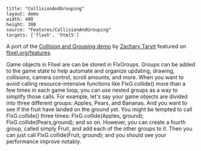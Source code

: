 ```
title: "CollisionAndGrouping"
layout: demo
width: 400
height: 300
source: "Features/CollisionAndGrouping"
targets: ['flash', 'html5']
```

A port of the [Collision and Grouping demo](https://github.com/TestSubject06/CollisionsDemo) by [Zachary Tarvit](https://twitter.com/TestSubject06) featured on [flixel.org/features](http://flixel.org/features.html).

Game objects in Flixel are can be stored in FlxGroups. Groups can be added to the game state to help automate and organize updating, drawing, collisions, camera control, scroll amounts, and more. When you want to avoid calling resource-intensive functions like FlxG.collide() more than a few times in each game loop, you can use nested groups as a way to simplify those calls. For example, let's say your game objects are divided into three different groups: Apples, Pears, and Bananas. And you want to see if the fruit have landed on the ground yet. You might be tempted to call FlxG.collide() three times: FlxG.collide(Apples, ground); FlxG.collide(Pears,ground); and so on. However, you can create a fourth group, called simply Fruit, and add each of the other groups to it. Then you can just call FlxG.collide(Fruit, ground); and you should see your performance improve notably.